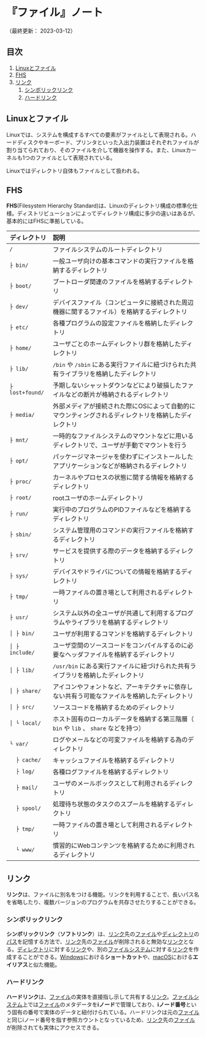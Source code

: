 # 『ファイル』ノート

（最終更新： 2023-03-12）


## 目次

1. [Linuxとファイル](#linuxとファイル)
1. [FHS](#fhs)
1. [リンク](#リンク)
	1. [シンボリックリンク](#シンボリックリンク)
	1. [ハードリンク](#ハードリンク)


## Linuxとファイル

Linuxでは、システムを構成するすべての要素がファイルとして表現される。ハードディスクやキーボード、プリンタといった入出力装置はそれぞれファイルが割り当てられており、そのファイルを介して機器を操作する。また、Linuxカーネルも1つのファイルとして表現されている。

Linuxではディレクトリ自体もファイルとして扱われる。


## FHS

**FHS**(Filesystem Hierarchy Standard)は、Linuxのディレクトリ構成の標準化仕様。ディストリビューションによってディレクトリ構成に多少の違いはあるが、基本的にはFHSに準拠している。

| ディレクトリ    | 説明                                                                                                  |
| --------------- | :---------------------------------------------------------------------------------------------------- |
| `/`             | ファイルシステムのルートディレクトリ                                                                  |
| `├ bin/`        | 一般ユーザ向けの基本コマンドの実行ファイルを格納するディレクトリ                                      |
| `├ boot/`       | ブートローダ関連のファイルを格納するディレクトリ                                                      |
| `├ dev/`        | デバイスファイル（コンピュータに接続された周辺機器に関するファイル）を格納するディレクトリ           |
| `├ etc/`        | 各種プログラムの設定ファイルを格納したディレクトリ                                                    |
| `├ home/`       | ユーザごとのホームディレクトリ群を格納したディレクトリ                                                |
| `├ lib/`        | `/bin` や `/sbin` にある実行ファイルに紐づけられた共有ライブラリを格納したディレクトリ                |
| `├ lost+found/` | 予期しないシャットダウンなどにより破損したファイルなどの断片が格納されるディレクトリ                  |
| `├ media/`      | 外部メディアが接続された際にOSによって自動的にマウンティングされるディレクトリを格納したディレクトリ |
| `├ mnt/`        | 一時的なファイルシステムのマウントなどに用いるディレクトリで、ユーザが手動でマウントを行う           |
| `├ opt/`        | パッケージマネージャを使わずにインストールしたアプリケーションなどが格納されるディレクトリ           |
| `├ proc/`       | カーネルやプロセスの状態に関する情報を格納するディレクトリ                                            |
| `├ root/`       | rootユーザのホームディレクトリ                                                                        |
| `├ run/`        | 実行中のプログラムのPIDファイルなどを格納するディレクトリ                                             |
| `├ sbin/`       | システム管理用のコマンドの実行ファイルを格納するディレクトリ                                          |
| `├ srv/`        | サービスを提供する際のデータを格納するディレクトリ                                                    |
| `├ sys/`        | デバイスやドライバについての情報を格納するディレクトリ                                                |
| `├ tmp/`        | 一時ファイルの置き場として利用されるディレクトリ                                                      |
| `├ usr/`        | システム以外の全ユーザが共通して利用するプログラムやライブラリを格納するディレクトリ                  |
| `│ ├ bin/`      | ユーザが利用するコマンドを格納するディレクトリ                                                        |
| `│ ├ include/`  | ユーザ空間のソースコードをコンパイルするのに必要なヘッダファイルを格納するディレクトリ                |
| `│ ├ lib/`      | `/usr/bin` にある実行ファイルに紐づけられた共有ライブラリを格納したディレクトリ                       |
| `│ ├ share/`    | アイコンやフォントなど、アーキテクチャに依存しない共有う可能なファイルを格納したディレクトリ         |
| `│ ├ src/`      | ソースコードを格納するためのディレクトリ                                                              |
| `│ └ local/`    | ホスト固有のローカルデータを格納する第三階層（ `bin` や `lib` 、 `share` などを持つ）                 |
| `└ var/`        | ログやメールなどの可変ファイルを格納する為のディレクトリ                                              |
| `  ├ cache/`    | キャッシュファイルを格納するディレクトリ                                                              |
| `  ├ log/`      | 各種ログファイルを格納するディレクトリ                                                                |
| `  ├ mail/`     | ユーザのメールボックスとして利用されるディレクトリ                                                    |
| `  ├ spool/`    | 処理待ち状態のタスクのスプールを格納するディレクトリ                                                  |
| `  ├ tmp/`      | 一時ファイルの置き場として利用されるディレクトリ                                                      |
| `  └ www/`      | 慣習的にWebコンテンツを格納するために利用されるディレクトリ                                           |


## リンク

**リンク**は、ファイルに別名をつける機能。リンクを利用することで、長いパス名を省略したり、複数バージョンのプログラムを共存させたりすることができる。

### シンボリックリンク

**シンボリックリンク**（**ソフトリンク**）は、[リンク](#リンク)先の[ファイル](../../../software/_/chapters/file_system.md#ファイル)や[ディレクトリ](../../../software/_/chapters/file_system.md#ディレクトリ)の[パス](../../../software/_/chapters/file_system.md#パス)を記憶する方法で、[リンク](#リンク)先の[ファイル](../../../software/_/chapters/file_system.md#ファイル)が削除されると無効な[リンク](../../../software/_/chapters/file_system.md#リンク)となる。[ディレクトリ](../../../software/_/chapters/file_system.md#ディレクトリ)に対する[リンク](../../../software/_/chapters/file_system.md#リンク)や、別の[ファイルシステム](../../../software/_/chapters/file_system.md#ファイルシステム)に対する[リンク](../../../software/_/chapters/file_system.md#リンク)を作成することができる。[Windows](../../../software/_/chapters/operating_system.md#windows)における**ショートカット**や、[macOS](../../../software/_/chapters/operating_system.md#macos)における**エイリアス**と似た機能。

### ハードリンク

**ハードリンク**は、[ファイル](../../../software/_/chapters/file_system.md#ファイル)の実体を直接指し示して共有する[リンク](../../../software/_/chapters/file_system.md#リンク)。[ファイルシステム](../../../software/_/chapters/file_system.md#ファイルシステム)上では[ファイル](../../../software/_/chapters/file_system.md#ファイル)のメタデータを**iノード**で管理しており、**iノード番号**という固有の番号で実体のデータと紐付けられている。ハードリンクは元の[ファイル](../../../software/_/chapters/file_system.md#ファイル)と同じiノード番号を指す参照カウントとなっているため、[リンク](#リンク)先の[ファイル](../../../software/_/chapters/file_system.md#ファイル)が削除されても実体にアクセスできる。
